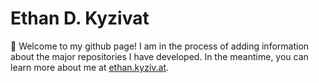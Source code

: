 <!--
**ekcomputer/ekcomputer** is a ✨ _special_ ✨ repository because its `README.md` (this file) appears on your GitHub profile.

Here are some ideas to get you started:

- 🔭 I’m currently working on ...
- 🌱 I’m currently learning ...
- 👯 I’m looking to collaborate on ...
- 🤔 I’m looking for help with ...
- 💬 Ask me about ...
- 📫 How to reach me: ...
- 😄 Pronouns: ...
- ⚡ Fun fact: ...
-->

# Ethan D. Kyzivat

👋 Welcome to my github page! I am in the process of adding information 
about the major repositories I have developed. In the meantime, you can 
learn more about me at [ethan.kyziv.at](https://ethan.kyziv.at).
